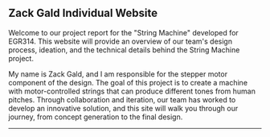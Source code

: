## Zack Gald Individual Website

Welcome to our project report for the "String Machine" developed for EGR314. This website will provide an overview of our team's design process, ideation, and the technical details behind the String Machine project.

My name is Zack Gald, and I am responsible for the stepper motor component of the design. The goal of this project is to create a machine with motor-controlled strings that can produce different tones from human pitches. Through collaboration and iteration, our team has worked to develop an innovative solution, and this site will walk you through our journey, from concept generation to the final design.

----------------------------------------

